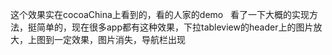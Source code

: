 这个效果实在cocoaChina上看到的，看的人家的demo   看了一下大概的实现方法，挺简单的，现在很多app都有这种效果，下拉tableview的header上的图片放大，上图到一定效果，图片消失，导航栏出现
